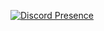[![Discord Presence](https://lanyard-profile-readme.vercel.app/api/320546614857170945)](https://discord.com/users/591865042996297729)
